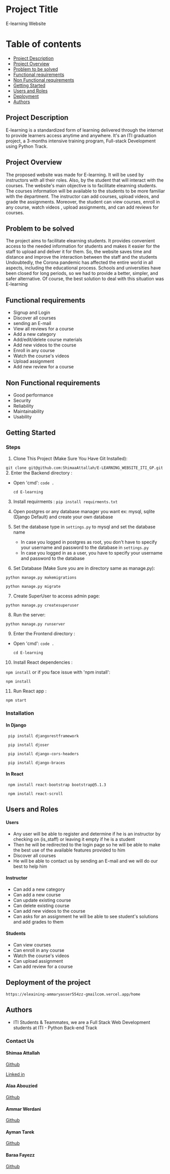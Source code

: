 # Project Title

E-learning Website

# Table of contents

- [Project Description](#project-description)
- [Project Overview](#project-overview)
- [Problem to be solved](#problem-to-be-solved)
- [Functional requirements](#functional-requirements)
- [Non Functional requirements](#non-functional-requirements)
- [Getting Started](#getting-started)
- [Users and Roles](#users-and-roles)
- [Deployment](#Deployment-of-the-project)
- [Authors](#authors)

## Project Description

E-learning is a standardized form of learning delivered through the internet to provide learners access anytime and anywhere. It's an ITI graduation project, a 3-months intensive training program, Full-stack Development using Python Track.

## Project Overview

The proposed website was made for E-learning. It will be used by instructors with all their roles.
Also, by the student that will interact with the courses. The website's main objective is to facilitate elearning students.
The courses information will be available to the students to be more familiar with the department.
The instructor can add courses, upload videos, and grade the assignments.
Moreover, the student can view courses, enroll in any course, watch videos , upload assignments, and can add reviews for courses.

## Problem to be solved

The project aims to facilitate elearning students. It provides convenient access to the needed information for students and makes it easier for the staff to upload and deliver it for them. So, the website saves time and distance and improve the interaction between the staff and the students
Undoubtedly, the Corona pandemic has affected the entire world in all aspects, including the educational process.
Schools and universities have been closed for long periods, so we had to provide a better, simpler, and safer alternative.
Of course, the best solution to deal with this situation was E-learning

## Functional requirements

- Signup and Login
- Discover all courses
- sending an E-mail
- View all reviews for a course
- Add a new category
- Add/edit/delete course materials
- Add new videos to the course
- Enroll in any course
- Watch the course's videos
- Upload assignment
- Add new review for a course

## Non Functional requirements

- Good performance
- Security
- Reliability
- Maintainability
- Usability

## Getting Started

### Steps

1. Clone This Project (Make Sure You Have Git Installed):

`git clone git@github.com:ShimaaAttallah/E-LEARNING_WEBSITE_ITI_GP.git` 2. Enter the Backend directory :

- Open 'cmd':
  `code .`

  `cd E-learning`

3. Install requirments :
   `pip install requirments.txt`

4. Open postgres or any database manager you want ex: mysql, sqlite (Django Default) and create your own database

5. Set the database type in `settings.py` to mysql and set the database name

   - In case you logged in postgres as root, you don't have to specify your username and password to the database in `settings.py`
   - In case you logged in as a user, you have to specify your username and password to the database

6. Set Database (Make Sure you are in directory same as manage.py):

`python manage.py makemigrations`

`python manage.py migrate`

7. Create SuperUser to access admin page:

`python manage.py createsuperuser`

8. Run the server:

`python manage.py runserver`

9. Enter the Frontend directory :

- Open 'cmd':
  `code .`

  `cd E-learning`

10. Install React dependencies :

`npm install`
or if you face issue with 'npm install':

`npm install`

11. Run React app :

`npm start`

### Installation

#### In Django

` pip install djangorestframework`

` pip install djoser`

` pip install django-cors-headers`

` pip install django-braces`

#### In React

` npm install react-bootstrap bootstrap@5.1.3`

` npm install react-scroll`

## Users and Roles

#### Users

- Any user will be able to register and determine if he is an instructor by checking on (is_staff) or leaving it empty if he is a student
- Then he will be redirected to the login page so he will be able to make the best use of the available features provided to him
- Discover all courses
- He will be able to contact us by sending an E-mail and we will do our best to help him

#### Instructor

- Can add a new category
- Can add a new course
- Can update existing course
- Can delete existing course
- Can add new videos to the course
- Can asks for an assignment he will be able to see student's solutions and add grades to them

#### Students

- Can view courses
- Can enroll in any course
- Watch the course's videos
- Can upload assignment
- Can add review for a course

## Deployment of the project

`https://eleaining-ammaryasser554zz-gmailcom.vercel.app/home`

## Authors

- ITI Students & Teammates, we are a Full Stack Web Development students at ITI - Python Back-end Track

### Contact Us

#### Shimaa Attallah

[Github](https://github.com/muhab404)

[Linked in](https://www.linkedin.com/in/shimaaattallah/)

#### Alaa Abouzied

[Github](https://github.com/alaa-abouzied)

#### Ammar Werdani

[Github](https://github.com/werdani)

#### Ayman Tarek

[Github](https://github.com/Ayman-aloub)

#### Baraa Fayezz

[Github](https://github.com/BaraaFayezz)
